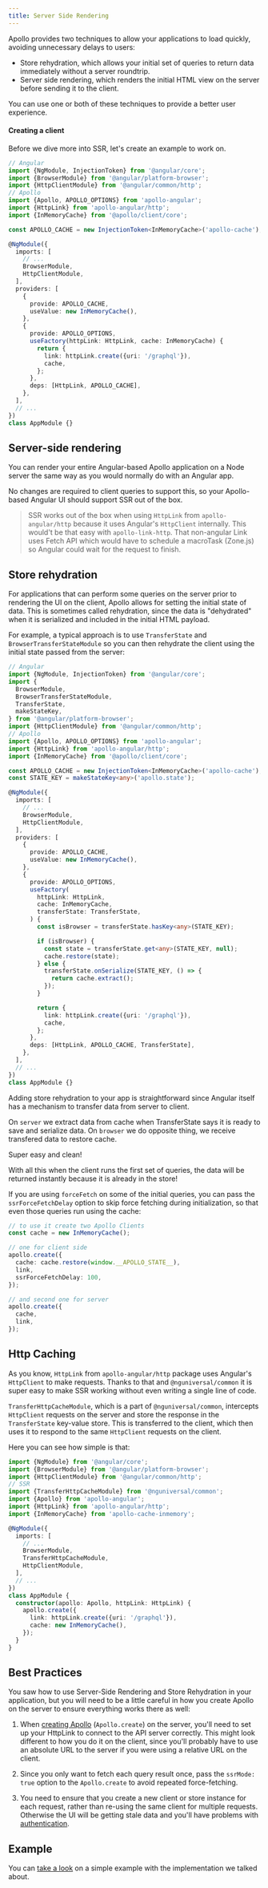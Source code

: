 ```yaml
---
title: Server Side Rendering
---
```


Apollo provides two techniques to allow your applications to load quickly, avoiding unnecessary delays to users:

- Store rehydration, which allows your initial set of queries to return data immediately without a server roundtrip.
- Server side rendering, which renders the initial HTML view on the server before sending it to the client.

You can use one or both of these techniques to provide a better user experience.

#### Creating a client

Before we dive more into SSR, let's create an example to work on.

```typescript
// Angular
import {NgModule, InjectionToken} from '@angular/core';
import {BrowserModule} from '@angular/platform-browser';
import {HttpClientModule} from '@angular/common/http';
// Apollo
import {Apollo, APOLLO_OPTIONS} from 'apollo-angular';
import {HttpLink} from 'apollo-angular/http';
import {InMemoryCache} from '@apollo/client/core';

const APOLLO_CACHE = new InjectionToken<InMemoryCache>('apollo-cache');

@NgModule({
  imports: [
    // ...
    BrowserModule,
    HttpClientModule,
  ],
  providers: [
    {
      provide: APOLLO_CACHE,
      useValue: new InMemoryCache(),
    },
    {
      provide: APOLLO_OPTIONS,
      useFactory(httpLink: HttpLink, cache: InMemoryCache) {
        return {
          link: httpLink.create({uri: '/graphql'}),
          cache,
        };
      },
      deps: [HttpLink, APOLLO_CACHE],
    },
  ],
  // ...
})
class AppModule {}
```

## Server-side rendering

You can render your entire Angular-based Apollo application on a Node server the same way as you would normally do with an Angular app.

No changes are required to client queries to support this, so your Apollo-based Angular UI should support SSR out of the box.

> SSR works out of the box when using `HttpLink` from `apollo-angular/http` because it uses Angular's `HttpClient` internally.
> This would't be that easy with `apollo-link-http`. That non-angular Link uses Fetch API which would have to schedule a macroTask (Zone.js) so Angular could wait for the request to finish.

## Store rehydration

For applications that can perform some queries on the server prior to rendering the UI on the client, Apollo allows for setting the initial state of data. This is sometimes called rehydration, since the data is "dehydrated" when it is serialized and included in the initial HTML payload.

For example, a typical approach is to use `TransferState` and `BrowserTransferStateModule` so you can then rehydrate the client using the initial state passed from the server:

```typescript
// Angular
import {NgModule, InjectionToken} from '@angular/core';
import {
  BrowserModule,
  BrowserTransferStateModule,
  TransferState,
  makeStateKey,
} from '@angular/platform-browser';
import {HttpClientModule} from '@angular/common/http';
// Apollo
import {Apollo, APOLLO_OPTIONS} from 'apollo-angular';
import {HttpLink} from 'apollo-angular/http';
import {InMemoryCache} from '@apollo/client/core';

const APOLLO_CACHE = new InjectionToken<InMemoryCache>('apollo-cache');
const STATE_KEY = makeStateKey<any>('apollo.state');

@NgModule({
  imports: [
    // ...
    BrowserModule,
    HttpClientModule,
  ],
  providers: [
    {
      provide: APOLLO_CACHE,
      useValue: new InMemoryCache(),
    },
    {
      provide: APOLLO_OPTIONS,
      useFactory(
        httpLink: HttpLink,
        cache: InMemoryCache,
        transferState: TransferState,
      ) {
        const isBrowser = transferState.hasKey<any>(STATE_KEY);

        if (isBrowser) {
          const state = transferState.get<any>(STATE_KEY, null);
          cache.restore(state);
        } else {
          transferState.onSerialize(STATE_KEY, () => {
            return cache.extract();
          });
        }

        return {
          link: httpLink.create({uri: '/graphql'}),
          cache,
        };
      },
      deps: [HttpLink, APOLLO_CACHE, TransferState],
    },
  ],
  // ...
})
class AppModule {}
```

Adding store rehydration to your app is straightforward since Angular itself has a mechanism to transfer data from server to client.

On `server` we extract data from cache when TransferState says it is ready to save and serialize data.
On `browser` we do opposite thing, we receive transfered data to restore cache.

Super easy and clean!

With all this when the client runs the first set of queries, the data will be returned instantly because it is already in the store!

If you are using `forceFetch` on some of the initial queries, you can pass the `ssrForceFetchDelay` option to skip force fetching during initialization, so that even those queries run using the cache:

```typescript
// to use it create two Apollo Clients
const cache = new InMemoryCache();

// one for client side
apollo.create({
  cache: cache.restore(window.__APOLLO_STATE__),
  link,
  ssrForceFetchDelay: 100,
});

// and second one for server
apollo.create({
  cache,
  link,
});
```

## Http Caching

As you know, `HttpLink` from `apollo-angular/http` package uses Angular's `HttpClient` to make requests. Thanks to that and `@nguniversal/common` it is super easy to make SSR working without even writing a single line of code.

`TransferHttpCacheModule`, which is a part of `@nguniversal/common`, intercepts `HttpClient` requests on the server and store the response in the `TransferState` key-value store. This is transferred to the client, which then uses it to respond to the same `HttpClient` requests on the client.

Here you can see how simple is that:

```typescript
import {NgModule} from '@angular/core';
import {BrowserModule} from '@angular/platform-browser';
import {HttpClientModule} from '@angular/common/http';
// SSR
import {TransferHttpCacheModule} from '@nguniversal/common';
import {Apollo} from 'apollo-angular';
import {HttpLink} from 'apollo-angular/http';
import {InMemoryCache} from 'apollo-cache-inmemory';

@NgModule({
  imports: [
    // ...
    BrowserModule,
    TransferHttpCacheModule,
    HttpClientModule,
  ],
  // ...
})
class AppModule {
  constructor(apollo: Apollo, httpLink: HttpLink) {
    apollo.create({
      link: httpLink.create({uri: '/graphql'}),
      cache: new InMemoryCache(),
    });
  }
}
```

## Best Practices

You saw how to use Server-Side Rendering and Store Rehydration in your application, but you will need to be a little careful in how you create Apollo on the server to ensure everything works there as well:

1. When [creating Apollo](../get-started.md) (`Apollo.create`) on the server, you'll need to set up your HttpLink to connect to the API server correctly. This might look different to how you do it on the client, since you'll probably have to use an absolute URL to the server if you were using a relative URL on the client.

1. Since you only want to fetch each query result once, pass the `ssrMode: true` option to the `Apollo.create` to avoid repeated force-fetching.

1. You need to ensure that you create a new client or store instance for each request, rather than re-using the same client for multiple requests. Otherwise the UI will be getting stale data and you'll have problems with [authentication](../recipes/authentication.md).

## Example

You can [take a look](https://github.com/kamilkisiela/apollo-angular-ssr) on a simple example with the implementation we talked about.

